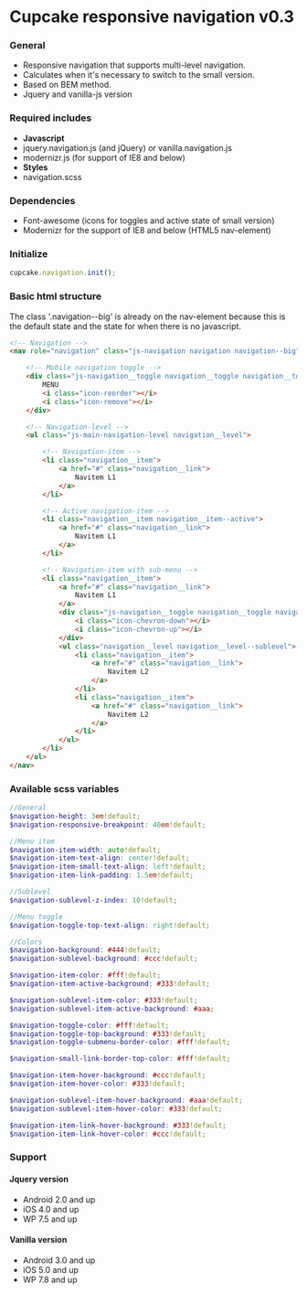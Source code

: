 # Cupcake responsive navigation v0.3

### General
- Responsive navigation that supports multi-level navigation.
- Calculates when it's necessary to switch to the small version.
- Based on BEM method.
- Jquery and vanilla-js version


### Required includes
- **Javascript**
 - jquery.navigation.js (and jQuery) or vanilla.navigation.js
 - modernizr.js (for support of IE8 and below)
- **Styles**
 - navigation.scss


### Dependencies
- Font-awesome (icons for toggles and active state of small version)
- Modernizr for the support of IE8 and below (HTML5 nav-element)


### Initialize
```javascript
cupcake.navigation.init();
```

### Basic html structure
The class '.navigation--big' is already on the nav-element because this is the default state and the state for when there is no javascript.
```html
<!-- Navigation -->
<nav role="navigation" class="js-navigation navigation navigation--big">

    <!-- Mobile navigation toggle -->
    <div class="js-navigation__toggle navigation__toggle navigation__toggle--top">
        MENU
        <i class="icon-reorder"></i>
        <i class="icon-remove"></i>
    </div>

    <!-- Navigation-level -->
    <ul class="js-main-navigation-level navigation__level">

        <!-- Navigation-item -->
        <li class="navigation__item">
            <a href="#" class="navigation__link">
                Navitem L1
            </a>
        </li>

        <!-- Active navigation-item -->
        <li class="navigation__item navigation__item--active">
            <a href="#" class="navigation__link">
                Navitem L1
            </a>
        </li>

        <!-- Navigation-item with sub-menu -->
        <li class="navigation__item">
            <a href="#" class="navigation__link">
                Navitem L1
            </a>
            <div class="js-navigation__toggle navigation__toggle navigation__toggle--submenu">
                <i class="icon-chevron-down"></i>
                <i class="icon-chevron-up"></i>
            </div>
            <ul class="navigation__level navigation__level--sublevel">
                <li class="navigation__item">
                    <a href="#" class="navigation__link">
                        Navitem L2
                    </a>
                </li>
                <li class="navigation__item">
                    <a href="#" class="navigation__link">
                        Navitem L2
                    </a>
                </li>
            </ul>
        </li>
    </ul>
</nav>
```
### Available scss variables
```scss
//General
$navigation-height: 3em!default;
$navigation-responsive-breakpoint: 40em!default;

//Menu item
$navigation-item-width: auto!default;
$navigation-item-text-align: center!default;
$navigation-item-small-text-align: left!default;
$navigation-item-link-padding: 1.5em!default;

//Sublevel
$navigation-sublevel-z-index: 10!default;

//Menu toggle
$navigation-toggle-top-text-align: right!default;

//Colors
$navigation-background: #444!default;
$navigation-sublevel-background: #ccc!default;

$navigation-item-color: #fff!default;
$navigation-item-active-background: #333!default;

$navigation-sublevel-item-color: #333!default;
$navigation-sublevel-item-active-background: #aaa;

$navigation-toggle-color: #fff!default;
$navigation-toggle-top-background: #333!default;
$navigation-toggle-submenu-border-color: #fff!default;

$navigation-small-link-border-top-color: #fff!default;

$navigation-item-hover-background: #ccc!default;
$navigation-item-hover-color: #333!default;

$navigation-sublevel-item-hover-background: #aaa!default;
$navigation-sublevel-item-hover-color: #333!default;

$navigation-item-link-hover-background: #333!default;
$navigation-item-link-hover-color: #ccc!default;

```


### Support

#### Jquery version
- Android 2.0 and up
- iOS 4.0 and up
- WP 7.5 and up

#### Vanilla version
- Android 3.0 and up
- iOS 5.0 and up
- WP 7.8 and up
